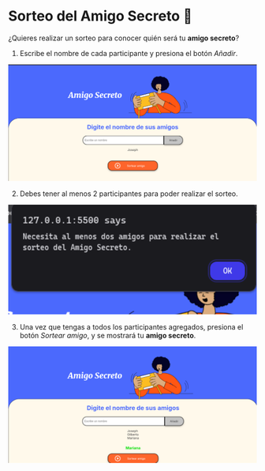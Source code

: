 # Sorteo del Amigo Secreto 🎁

¿Quieres realizar un sorteo para conocer quién será tu **amigo secreto**?

1. Escribe el nombre de cada participante y presiona el botón *Añadir*.

![Añadir nuevo participante](assets/image.png)

2. Debes tener al menos 2 participantes para poder realizar el sorteo.

![Alerta sorteo](assets/image-1.png)

3. Una vez que tengas a todos los participantes agregados, presiona el botón *Sortear amigo*, y se mostrará tu **amigo secreto**.

![Amigo secreto](assets/image-2.png)